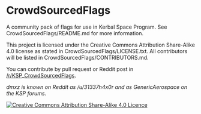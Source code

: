 # CrowdSourcedFlags
A community pack of flags for use in Kerbal Space Program. See CrowdSourcedFlags/README.md for more information.

This project is licensed under the Creative Commons Attribution Share-Alike 4.0 license as stated in CrowdSourcedFlags/LICENSE.txt.
All contributors will be listed in CrowdSourcedFlags/CONTRIBUTORS.md.

You can contribute by pull request or Reddit post in [/r/KSP_CrowdSourcedFlags](https://reddit.com/r/KSP_CrowdSourcedFlags).

_dmxz is known on Reddit as /u/31337h4x0r and as GenericAerospace on the KSP forums._

[![Creative Commons Attribution Share-Alike 4.0 Licence](https://i.creativecommons.org/l/by-sa/4.0/88x31.png)](http://creativecommons.org/licenses/by-sa/4.0/)